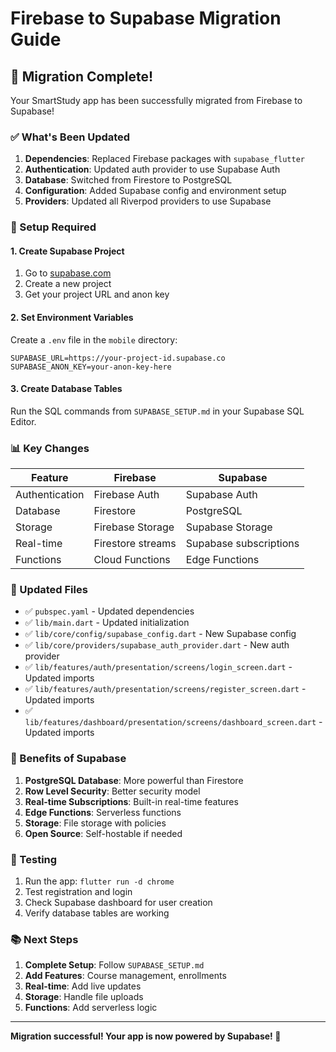 # Firebase to Supabase Migration Guide

## 🚀 Migration Complete!

Your SmartStudy app has been successfully migrated from Firebase to Supabase!

### ✅ What's Been Updated

1. **Dependencies**: Replaced Firebase packages with `supabase_flutter`
2. **Authentication**: Updated auth provider to use Supabase Auth
3. **Database**: Switched from Firestore to PostgreSQL
4. **Configuration**: Added Supabase config and environment setup
5. **Providers**: Updated all Riverpod providers to use Supabase

### 🔧 Setup Required

#### 1. Create Supabase Project
1. Go to [supabase.com](https://supabase.com)
2. Create a new project
3. Get your project URL and anon key

#### 2. Set Environment Variables
Create a `.env` file in the `mobile` directory:

```env
SUPABASE_URL=https://your-project-id.supabase.co
SUPABASE_ANON_KEY=your-anon-key-here
```

#### 3. Create Database Tables
Run the SQL commands from `SUPABASE_SETUP.md` in your Supabase SQL Editor.

### 📊 Key Changes

| Feature | Firebase | Supabase |
|---------|----------|----------|
| Authentication | Firebase Auth | Supabase Auth |
| Database | Firestore | PostgreSQL |
| Storage | Firebase Storage | Supabase Storage |
| Real-time | Firestore streams | Supabase subscriptions |
| Functions | Cloud Functions | Edge Functions |

### 🔄 Updated Files

- ✅ `pubspec.yaml` - Updated dependencies
- ✅ `lib/main.dart` - Updated initialization
- ✅ `lib/core/config/supabase_config.dart` - New Supabase config
- ✅ `lib/core/providers/supabase_auth_provider.dart` - New auth provider
- ✅ `lib/features/auth/presentation/screens/login_screen.dart` - Updated imports
- ✅ `lib/features/auth/presentation/screens/register_screen.dart` - Updated imports
- ✅ `lib/features/dashboard/presentation/screens/dashboard_screen.dart` - Updated imports

### 🚀 Benefits of Supabase

1. **PostgreSQL Database**: More powerful than Firestore
2. **Row Level Security**: Better security model
3. **Real-time Subscriptions**: Built-in real-time features
4. **Edge Functions**: Serverless functions
5. **Storage**: File storage with policies
6. **Open Source**: Self-hostable if needed

### 🧪 Testing

1. Run the app: `flutter run -d chrome`
2. Test registration and login
3. Check Supabase dashboard for user creation
4. Verify database tables are working

### 📚 Next Steps

1. **Complete Setup**: Follow `SUPABASE_SETUP.md`
2. **Add Features**: Course management, enrollments
3. **Real-time**: Add live updates
4. **Storage**: Handle file uploads
5. **Functions**: Add serverless logic

---

**Migration successful! Your app is now powered by Supabase! 🎉** 